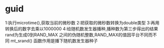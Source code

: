 # guid
1:执行microtime(),获取当前的微秒数
2:把获取的微秒数转换为double类型
3:再用转换后的数字去乘以1000000
4:给随机数发生器播种,播种数为第三步得出的结果
rand为生成0到RAND_MAX 之间的伪随机整数,RAND_MAX的值因平台不同而不同
mt_srand() 函数作用是播下随机数发生器种子
